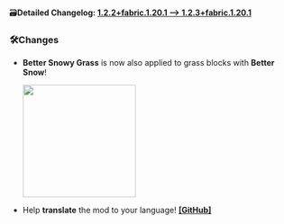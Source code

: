 🗃️**Detailed Changelog: [1.2.2+fabric.1.20.1 --> 1.2.3+fabric.1.20.1](https://github.com/UltimatChamp/BetterGrassify/compare/1.2.2+fabric.1.20.1...1.2.3+fabric.1.20.1)**

### 🛠️Changes

- **Better Snowy Grass** is now also applied to grass blocks with **Better Snow**!

  <img src="https://github.com/user-attachments/assets/479b4170-4137-4488-a2d9-f88895fb26a5" width="200px" />
- Help **translate** the mod to your language! [**[GitHub]**](https://github.com/UltimatChamp/BetterGrassify)

